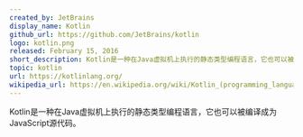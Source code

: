 ```yaml
---
created_by: JetBrains
display_name: Kotlin
github_url: https://github.com/JetBrains/kotlin
logo: kotlin.png
released: February 15, 2016
short_description: Kotlin是一种在Java虚拟机上执行的静态类型编程语言，它也可以被编译成为JavaScript源代码。
topic: kotlin
url: https://kotlinlang.org/
wikipedia_url: https://en.wikipedia.org/wiki/Kotlin_(programming_language)
---
```

Kotlin是一种在Java虚拟机上执行的静态类型编程语言，它也可以被编译成为JavaScript源代码。